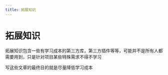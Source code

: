 ```yaml
---
title: 拓展知识
---
```


# 拓展知识

拓展知识包含一些有学习成本的第三方库，第三方插件等等，可能并不是所有人都需要用到，只是针对项目某些特殊需求不得不学习

写这些文章的最终目的就是尽量降低学习成本
